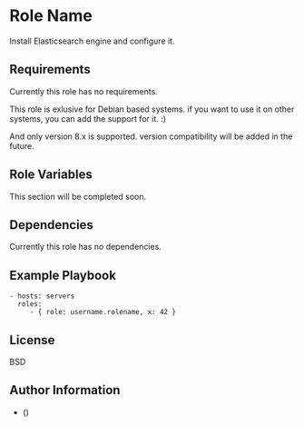 Role Name
=========

Install Elasticsearch engine and configure it.

Requirements
------------

Currently this role has no requirements.

This role is exlusive for Debian based systems. if you want to use it on other systems, you can add the support for it. :)

And only version 8.x is supported. version compatibility will be added in the future.

Role Variables
--------------

This section will be completed soon.

Dependencies
------------

Currently this role has no dependencies.

Example Playbook
----------------

    - hosts: servers
      roles:
         - { role: username.rolename, x: 42 }

License
-------

BSD

Author Information
------------------

- ()